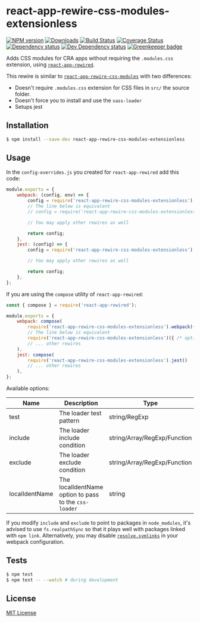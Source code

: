 # react-app-rewire-css-modules-extensionless

[![NPM version][npm-image]][npm-url] [![Downloads][downloads-image]][npm-url] [![Build Status][travis-image]][travis-url] [![Coverage Status][codecov-image]][codecov-url] [![Dependency status][david-dm-image]][david-dm-url] [![Dev Dependency status][david-dm-dev-image]][david-dm-dev-url] [![Greenkeeper badge][greenkeeper-image]][greenkeeper-url]

[npm-url]:https://npmjs.org/package/react-app-rewire-css-modules-extensionless
[npm-image]:http://img.shields.io/npm/v/react-app-rewire-css-modules-extensionless.svg
[downloads-image]:http://img.shields.io/npm/dm/react-app-rewire-css-modules-extensionless.svg
[travis-url]:https://travis-ci.org/moxystudio/react-app-rewire-css-modules-extensionless
[travis-image]:http://img.shields.io/travis/moxystudio/react-app-rewire-css-modules-extensionless/master.svg
[codecov-url]:https://codecov.io/gh/moxystudio/react-app-rewire-css-modules-extensionless
[codecov-image]:https://img.shields.io/codecov/c/github/moxystudio/react-app-rewire-css-modules-extensionless/master.svg
[david-dm-url]:https://david-dm.org/moxystudio/react-app-rewire-css-modules-extensionless
[david-dm-image]:https://img.shields.io/david/moxystudio/react-app-rewire-css-modules-extensionless.svg
[david-dm-dev-url]:https://david-dm.org/moxystudio/react-app-rewire-css-modules-extensionless?type=dev
[david-dm-dev-image]:https://img.shields.io/david/dev/moxystudio/react-app-rewire-css-modules-extensionless.svg
[greenkeeper-image]:https://badges.greenkeeper.io/moxystudio/react-app-rewire-css-modules-extensionless.svg
[greenkeeper-url]:https://greenkeeper.io

Adds CSS modules for CRA apps without requiring the `.modules.css` extension, using [`react-app-rewired`](https://github.com/timarney/react-app-rewired).

This rewire is similar to [`react-app-rewire-css-modules`](https://github.com/codebandits/react-app-rewire-css-modules) with two differences:

- Doesn't require `.modules.css` extension for CSS files in `src/` the source folder.
- Doesn't force you to install and use the `sass-loader`
- Setups jest


## Installation

```sh
$ npm install --save-dev react-app-rewire-css-modules-extensionless
```


## Usage

In the `config-overrides.js` you created for `react-app-rewired` add this code:

```js
module.exports = {
    webpack: (config, env) => {
        config = require('react-app-rewire-css-modules-extensionless').webpack(config, env, { /* options */ });
        // The line below is equivalent
        // config = require('react-app-rewire-css-modules-extensionless')(config, env, { /* options */ });

        // You may apply other rewires as well

        return config;
    },
    jest: (config) => {
        config = require('react-app-rewire-css-modules-extensionless').jest(config);

        // You may apply other rewires as well

        return config;
    },
};
```

If you are using the `compose` utility of `react-app-rewired`:

```js
const { compose } = require('react-app-rewired');

module.exports = {
    webpack: compose(
        require('react-app-rewire-css-modules-extensionless').webpack({ /* options */ })
        // The line below is equivalent
        require('react-app-rewire-css-modules-extensionless')({ /* options */ })
        // ... other rewires
    ),
    jest: compose(
        require('react-app-rewire-css-modules-extensionless').jest()
        // ... other rewires
    ),
};
```

Available options:

| Name   | Description   | Type     | Default |
| ------ | ------------- | -------- | ------- |
| test | The loader test pattern | string/RegExp | `/\.css$/` |
| include | The loader include condition | string/Array/RegExp/Function | *src folder* |
| exclude | The loader exclude condition | string/Array/RegExp/Function | |
| localIdentName | The localIdentName option to pass to the `css-loader` | string | `[hash:base64:5]!` for production, `[name]__[local]___[hash:base64:5]!` otherwise |

If you modify `include` and `exclude` to point to packages in `node_modules`, it's advised to use `fs.realpathSync` so that it plays well with packages linked with `npm link`. Alternatively, you may disable [`resolve.symlinks`](https://webpack.js.org/configuration/resolve/#resolve-symlinks) in your webpack configuration.


## Tests

```sh
$ npm test
$ npm test -- --watch # during development
```


## License

[MIT License](http://opensource.org/licenses/MIT)
